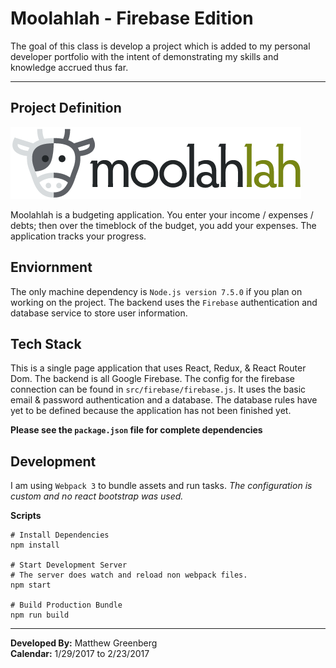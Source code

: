 # Moolahlah - Firebase Edition

The goal of this class is develop a project which is added to my personal developer portfolio with the intent of demonstrating my skills and knowledge accrued thus far.

___

## Project Definition
![moolahlah logo](./src/img/moolahlah_logo.png)

Moolahlah is a budgeting application. You enter your income / expenses / debts; then over the timeblock of the budget, you add your expenses. The application tracks your progress.

## Enviornment

The only machine dependency is `Node.js version 7.5.0` if you plan on working on the project. The backend uses the `Firebase` authentication and database service to store user information.

## Tech Stack

This is a single page application that uses React, Redux, & React Router Dom. The backend is all Google Firebase. The config for the firebase connection can be found in `src/firebase/firebase.js`. It uses the basic email & password authentication and a database. The database rules have yet to be defined because the application has not been finished yet. <br>

__Please see the `package.json` file for complete dependencies__

## Development

I am using `Webpack 3` to bundle assets and run tasks. _The configuration is custom and no react bootstrap was used._<br>

**Scripts**
```
# Install Dependencies
npm install

# Start Development Server
# The server does watch and reload non webpack files.
npm start

# Build Production Bundle
npm run build
```

___

**Developed By:** Matthew Greenberg<br>
**Calendar:** 1/29/2017 to 2/23/2017
